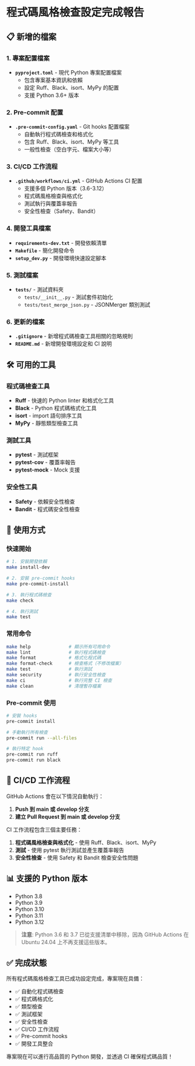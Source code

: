# 程式碼風格檢查設定完成報告

## 📋 新增的檔案

### 1. 專案配置檔案

- **`pyproject.toml`** - 現代 Python 專案配置檔案
  - 包含專案基本資訊和依賴
  - 設定 Ruff、Black、isort、MyPy 的配置
  - 支援 Python 3.6+ 版本

### 2. Pre-commit 配置

- **`.pre-commit-config.yaml`** - Git hooks 配置檔案
  - 自動執行程式碼檢查和格式化
  - 包含 Ruff、Black、isort、MyPy 等工具
  - 一般性檢查（空白字元、檔案大小等）

### 3. CI/CD 工作流程

- **`.github/workflows/ci.yml`** - GitHub Actions CI 配置
  - 支援多個 Python 版本（3.6-3.12）
  - 程式碼風格檢查與格式化
  - 測試執行與覆蓋率報告
  - 安全性檢查（Safety、Bandit）

### 4. 開發工具檔案

- **`requirements-dev.txt`** - 開發依賴清單
- **`Makefile`** - 簡化開發命令
- **`setup_dev.py`** - 開發環境快速設定腳本

### 5. 測試檔案

- **`tests/`** - 測試資料夾
  - `tests/__init__.py` - 測試套件初始化
  - `tests/test_merge_json.py` - JSONMerger 類別測試

### 6. 更新的檔案

- **`.gitignore`** - 新增程式碼檢查工具相關的忽略規則
- **`README.md`** - 新增開發環境設定和 CI 說明

## 🛠️ 可用的工具

### 程式碼檢查工具

- **Ruff** - 快速的 Python linter 和格式化工具
- **Black** - Python 程式碼格式化工具
- **isort** - import 語句排序工具
- **MyPy** - 靜態類型檢查工具

### 測試工具

- **pytest** - 測試框架
- **pytest-cov** - 覆蓋率報告
- **pytest-mock** - Mock 支援

### 安全性工具

- **Safety** - 依賴安全性檢查
- **Bandit** - 程式碼安全性檢查

## 🚀 使用方式

### 快速開始

```bash
# 1. 安裝開發依賴
make install-dev

# 2. 安裝 pre-commit hooks
make pre-commit-install

# 3. 執行程式碼檢查
make check

# 4. 執行測試
make test
```

### 常用命令

```bash
make help              # 顯示所有可用命令
make lint              # 執行程式碼檢查
make format            # 格式化程式碼
make format-check      # 檢查格式（不修改檔案）
make test              # 執行測試
make security          # 執行安全性檢查
make ci                # 執行完整 CI 檢查
make clean             # 清理暫存檔案
```

### Pre-commit 使用

```bash
# 安裝 hooks
pre-commit install

# 手動執行所有檢查
pre-commit run --all-files

# 執行特定 hook
pre-commit run ruff
pre-commit run black
```

## 🔄 CI/CD 工作流程

GitHub Actions 會在以下情況自動執行：

1. **Push 到 main 或 develop 分支**
2. **建立 Pull Request 到 main 或 develop 分支**

CI 工作流程包含三個主要任務：

1. **程式碼風格檢查與格式化** - 使用 Ruff、Black、isort、MyPy
2. **測試** - 使用 pytest 執行測試並產生覆蓋率報告
3. **安全性檢查** - 使用 Safety 和 Bandit 檢查安全性問題

## 📊 支援的 Python 版本

- Python 3.8
- Python 3.9
- Python 3.10
- Python 3.11
- Python 3.12

> **注意**: Python 3.6 和 3.7 已從支援清單中移除，因為 GitHub Actions 在 Ubuntu 24.04 上不再支援這些版本。

## ✅ 完成狀態

所有程式碼風格檢查工具已成功設定完成，專案現在具備：

- ✅ 自動化程式碼檢查
- ✅ 程式碼格式化
- ✅ 類型檢查
- ✅ 測試框架
- ✅ 安全性檢查
- ✅ CI/CD 工作流程
- ✅ Pre-commit hooks
- ✅ 開發工具整合

專案現在可以進行高品質的 Python 開發，並透過 CI 確保程式碼品質！
